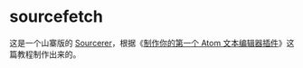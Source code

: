 # sourcefetch
这是一个山寨版的 [Sourcerer](https://github.com/NickTikhonov/sourcerer)，根据《[制作你的第一个 Atom 文本编辑器插件](https://linux.cn/article-7865-1.html)》这篇教程制作出来的。
